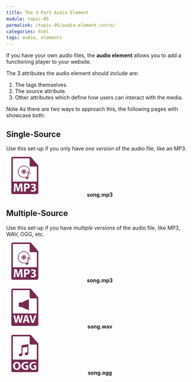 ```yaml
---
title: The 3-Part Audio Element
module: topic-05
permalink: /topic-05/audio-element-intro/
categories: html
tags: audio, elements
---
```


<div class="divider-heading"></div>

If you have your own audio files, the **audio element** allows you to add a functioning player to your website.

The 3 attributes the audio element should include are:

1. The tags themselves.
2. The source attribute.
3. Other attributes which define how users can interact with the media.

<span class="label label-info">Note</span> As there are two ways to approach this, the following pages with showcase both:

## Single-Source
Use this set-up if you only have _one version_ of the audio file, like an MP3.
<div class="container-row">
  <img src="../img/web-audio-mp3.svg" title="MP3" alt="mp3 icon" width="100"/>
  <p style="margin-top: -10px; text-align: center; font-weight: bold;">song.mp3</p>
</div>


<div class="divider-pg"></div>


## Multiple-Source
Use this set-up if you have _multiple versions_ of the audio file, like MP3, WAV, OGG, etc.

<div class="container-row">
  <div class="col-sm-4">
    <img src="../img/web-audio-mp3.svg" title="MP3" alt="mp3 icon" width="100"/>
    <p style="margin-top: -10px; text-align: center; font-weight: bold;">song.mp3</p>
  </div>
  <div class="col-sm-4">
    <img src="../img/web-audio-wav.svg" title="WAV" alt="wav icon" width="100"/>
    <p style="margin-top: -10px; text-align: center; font-weight: bold;">song.wav</p>
  </div>
  <div class="col-sm-4">
    <img src="../img/web-audio-ogg.svg" title="OGG" alt="ogg icon" width="100"/>
    <p style="margin-top: -10px; text-align: center; font-weight: bold;">song.ogg</p>
  </div>
</div>
